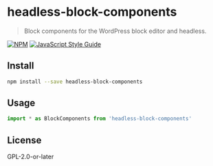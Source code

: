 # headless-block-components

> Block components for the WordPress block editor and headless.

[![NPM](https://img.shields.io/npm/v/headless-block-components.svg)](https://www.npmjs.com/package/headless-block-components) [![JavaScript Style Guide](https://img.shields.io/badge/code_style-standard-brightgreen.svg)](https://standardjs.com)

## Install

```bash
npm install --save headless-block-components
```

## Usage

```jsx
import * as BlockComponents from 'headless-block-components'
```

## License

GPL-2.0-or-later

